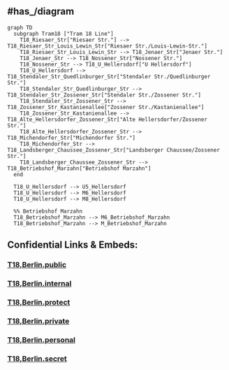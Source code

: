 
## #has_/diagram 


```mermaid
graph TD
  subgraph Tram18 ["Tram 18 Line"]
    T18_Riesaer_Str["Riesaer Str."] --> T18_Riesaer_Str_Louis_Lewin_Str["Riesaer Str./Louis-Lewin-Str."]
    T18_Riesaer_Str_Louis_Lewin_Str --> T18_Jenaer_Str["Jenaer Str."]
    T18_Jenaer_Str --> T18_Nossener_Str["Nossener Str."]
    T18_Nossener_Str --> T18_U_Hellersdorf["U Hellersdorf"]
    T18_U_Hellersdorf --> T18_Stendaler_Str_Quedlinburger_Str["Stendaler Str./Quedlinburger Str."]
    T18_Stendaler_Str_Quedlinburger_Str --> T18_Stendaler_Str_Zossener_Str["Stendaler Str./Zossener Str."]
    T18_Stendaler_Str_Zossener_Str --> T18_Zossener_Str_Kastanienallee["Zossener Str./Kastanienallee"]
    T18_Zossener_Str_Kastanienallee --> T18_Alte_Hellersdorfer_Zossener_Str["Alte Hellersdorfer/Zossener Str."]
    T18_Alte_Hellersdorfer_Zossener_Str --> T18_Michendorfer_Str["Michendorfer Str."]
    T18_Michendorfer_Str --> T18_Landsberger_Chaussee_Zossener_Str["Landsberger Chaussee/Zossener Str."]
    T18_Landsberger_Chaussee_Zossener_Str --> T18_Betriebshof_Marzahn["Betriebshof Marzahn"]
  end

  T18_U_Hellersdorf --> U5_Hellersdorf
  T18_U_Hellersdorf --> M6_Hellersdorf
  T18_U_Hellersdorf --> M8_Hellersdorf

  %% Betriebshof Marzahn
  T18_Betriebshof_Marzahn --> M6_Betriebshof_Marzahn
  T18_Betriebshof_Marzahn --> M_Betriebshof_Marzahn

```






## Confidential Links & Embeds: 

### [T18,Berlin.public](/_public/\Earth\Continent\Europe\Europe~Central\Germany\Germany~West\State~Berlin\cities~Berlin\cities~Berlin\Berlin-city\Tram,BerlinT18,Berlin.public.md) 

### [T18,Berlin.internal](/_internal/\Earth\Continent\Europe\Europe~Central\Germany\Germany~West\State~Berlin\cities~Berlin\cities~Berlin\Berlin-city\Tram,BerlinT18,Berlin.internal.md) 

### [T18,Berlin.protect](/_protect/\Earth\Continent\Europe\Europe~Central\Germany\Germany~West\State~Berlin\cities~Berlin\cities~Berlin\Berlin-city\Tram,BerlinT18,Berlin.protect.md) 

### [T18,Berlin.private](/_private/\Earth\Continent\Europe\Europe~Central\Germany\Germany~West\State~Berlin\cities~Berlin\cities~Berlin\Berlin-city\Tram,BerlinT18,Berlin.private.md) 

### [T18,Berlin.personal](/_personal/\Earth\Continent\Europe\Europe~Central\Germany\Germany~West\State~Berlin\cities~Berlin\cities~Berlin\Berlin-city\Tram,BerlinT18,Berlin.personal.md) 

### [T18,Berlin.secret](/_secret/\Earth\Continent\Europe\Europe~Central\Germany\Germany~West\State~Berlin\cities~Berlin\cities~Berlin\Berlin-city\Tram,BerlinT18,Berlin.secret.md)

